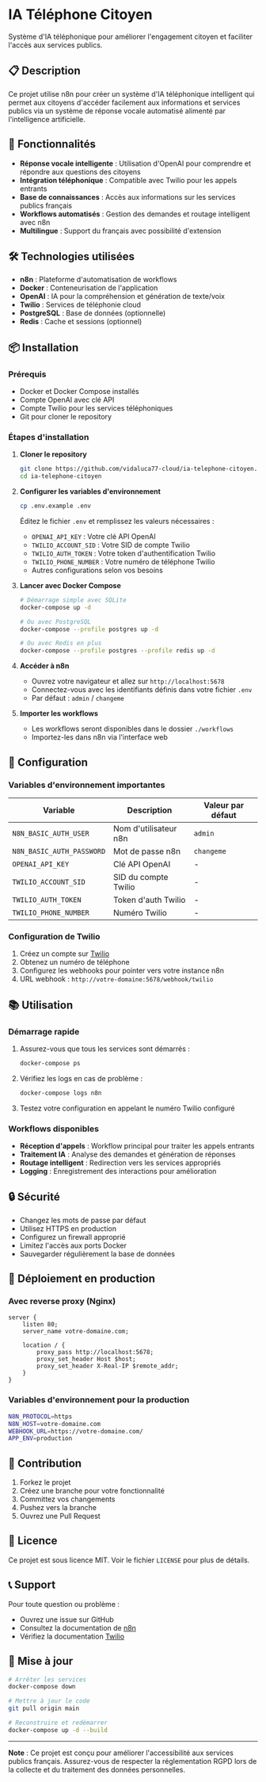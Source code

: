 # IA Téléphone Citoyen

Système d'IA téléphonique pour améliorer l'engagement citoyen et faciliter l'accès aux services publics.

## 📋 Description

Ce projet utilise n8n pour créer un système d'IA téléphonique intelligent qui permet aux citoyens d'accéder facilement aux informations et services publics via un système de réponse vocale automatisé alimenté par l'intelligence artificielle.

## 🚀 Fonctionnalités

- **Réponse vocale intelligente** : Utilisation d'OpenAI pour comprendre et répondre aux questions des citoyens
- **Intégration téléphonique** : Compatible avec Twilio pour les appels entrants
- **Base de connaissances** : Accès aux informations sur les services publics français
- **Workflows automatisés** : Gestion des demandes et routage intelligent avec n8n
- **Multilingue** : Support du français avec possibilité d'extension

## 🛠️ Technologies utilisées

- **n8n** : Plateforme d'automatisation de workflows
- **Docker** : Conteneurisation de l'application
- **OpenAI** : IA pour la compréhension et génération de texte/voix
- **Twilio** : Services de téléphonie cloud
- **PostgreSQL** : Base de données (optionnelle)
- **Redis** : Cache et sessions (optionnel)

## 📦 Installation

### Prérequis

- Docker et Docker Compose installés
- Compte OpenAI avec clé API
- Compte Twilio pour les services téléphoniques
- Git pour cloner le repository

### Étapes d'installation

1. **Cloner le repository**
   ```bash
   git clone https://github.com/vidaluca77-cloud/ia-telephone-citoyen.git
   cd ia-telephone-citoyen
   ```

2. **Configurer les variables d'environnement**
   ```bash
   cp .env.example .env
   ```
   
   Éditez le fichier `.env` et remplissez les valeurs nécessaires :
   - `OPENAI_API_KEY` : Votre clé API OpenAI
   - `TWILIO_ACCOUNT_SID` : Votre SID de compte Twilio
   - `TWILIO_AUTH_TOKEN` : Votre token d'authentification Twilio
   - `TWILIO_PHONE_NUMBER` : Votre numéro de téléphone Twilio
   - Autres configurations selon vos besoins

3. **Lancer avec Docker Compose**
   ```bash
   # Démarrage simple avec SQLite
   docker-compose up -d
   
   # Ou avec PostgreSQL
   docker-compose --profile postgres up -d
   
   # Ou avec Redis en plus
   docker-compose --profile postgres --profile redis up -d
   ```

4. **Accéder à n8n**
   - Ouvrez votre navigateur et allez sur `http://localhost:5678`
   - Connectez-vous avec les identifiants définis dans votre fichier `.env`
   - Par défaut : `admin` / `changeme`

5. **Importer les workflows**
   - Les workflows seront disponibles dans le dossier `./workflows`
   - Importez-les dans n8n via l'interface web

## 🔧 Configuration

### Variables d'environnement importantes

| Variable | Description | Valeur par défaut |
|----------|-------------|-----------------|
| `N8N_BASIC_AUTH_USER` | Nom d'utilisateur n8n | `admin` |
| `N8N_BASIC_AUTH_PASSWORD` | Mot de passe n8n | `changeme` |
| `OPENAI_API_KEY` | Clé API OpenAI | - |
| `TWILIO_ACCOUNT_SID` | SID du compte Twilio | - |
| `TWILIO_AUTH_TOKEN` | Token d'auth Twilio | - |
| `TWILIO_PHONE_NUMBER` | Numéro Twilio | - |

### Configuration de Twilio

1. Créez un compte sur [Twilio](https://www.twilio.com)
2. Obtenez un numéro de téléphone
3. Configurez les webhooks pour pointer vers votre instance n8n
4. URL webhook : `http://votre-domaine:5678/webhook/twilio`

## 📚 Utilisation

### Démarrage rapide

1. Assurez-vous que tous les services sont démarrés :
   ```bash
   docker-compose ps
   ```

2. Vérifiez les logs en cas de problème :
   ```bash
   docker-compose logs n8n
   ```

3. Testez votre configuration en appelant le numéro Twilio configuré

### Workflows disponibles

- **Réception d'appels** : Workflow principal pour traiter les appels entrants
- **Traitement IA** : Analyse des demandes et génération de réponses
- **Routage intelligent** : Redirection vers les services appropriés
- **Logging** : Enregistrement des interactions pour amélioration

## 🔒 Sécurité

- Changez les mots de passe par défaut
- Utilisez HTTPS en production
- Configurez un firewall approprié
- Limitez l'accès aux ports Docker
- Sauvegarder régulièrement la base de données

## 🚀 Déploiement en production

### Avec reverse proxy (Nginx)

```nginx
server {
    listen 80;
    server_name votre-domaine.com;
    
    location / {
        proxy_pass http://localhost:5678;
        proxy_set_header Host $host;
        proxy_set_header X-Real-IP $remote_addr;
    }
}
```

### Variables d'environnement pour la production

```bash
N8N_PROTOCOL=https
N8N_HOST=votre-domaine.com
WEBHOOK_URL=https://votre-domaine.com/
APP_ENV=production
```

## 🤝 Contribution

1. Forkez le projet
2. Créez une branche pour votre fonctionnalité
3. Committez vos changements
4. Pushez vers la branche
5. Ouvrez une Pull Request

## 📝 Licence

Ce projet est sous licence MIT. Voir le fichier `LICENSE` pour plus de détails.

## 📞 Support

Pour toute question ou problème :
- Ouvrez une issue sur GitHub
- Consultez la documentation de [n8n](https://docs.n8n.io/)
- Vérifiez la documentation [Twilio](https://www.twilio.com/docs)

## 🔄 Mise à jour

```bash
# Arrêter les services
docker-compose down

# Mettre à jour le code
git pull origin main

# Reconstruire et redémarrer
docker-compose up -d --build
```

---

**Note** : Ce projet est conçu pour améliorer l'accessibilité aux services publics français. Assurez-vous de respecter la réglementation RGPD lors de la collecte et du traitement des données personnelles.
